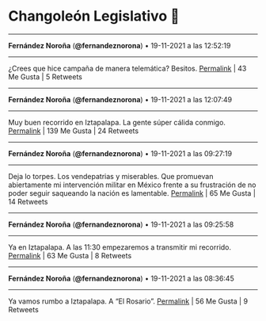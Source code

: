 # Changoleón Legislativo 🙈
*****
**Fernández Noroña** (**@fernandeznorona**) • 19-11-2021 a las 12:52:19
*****
¿Crees que hice campaña de manera telemática? Besitos.
[Permalink](https://twitter.com/fernandeznorona/status/1461799519922929666) | 43 Me Gusta | 5 Retweets
*****
**Fernández Noroña** (**@fernandeznorona**) • 19-11-2021 a las 12:07:49
*****
Muy buen recorrido en Iztapalapa. La gente súper cálida conmigo.
[Permalink](https://twitter.com/fernandeznorona/status/1461788323333218316) | 139 Me Gusta | 24 Retweets
*****
**Fernández Noroña** (**@fernandeznorona**) • 19-11-2021 a las 09:27:19
*****
Deja lo torpes. Los vendepatrias y miserables. Que promuevan abiertamente mi intervención militar en México frente a su frustración de no poder seguir saqueando la nación es lamentable.
[Permalink](https://twitter.com/fernandeznorona/status/1461747930948587520) | 65 Me Gusta | 14 Retweets
*****
**Fernández Noroña** (**@fernandeznorona**) • 19-11-2021 a las 09:25:58
*****
Ya en Iztapalapa. A las 11:30 empezaremos a transmitir mi recorrido.
[Permalink](https://twitter.com/fernandeznorona/status/1461747593004859394) | 63 Me Gusta | 8 Retweets
*****
**Fernández Noroña** (**@fernandeznorona**) • 19-11-2021 a las 08:36:45
*****
Ya vamos rumbo a Iztapalapa. A “El Rosario”.
[Permalink](https://twitter.com/fernandeznorona/status/1461735207204266001) | 56 Me Gusta | 9 Retweets